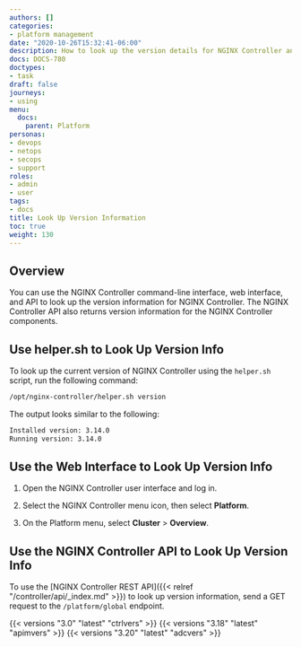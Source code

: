 ```yaml
---
authors: []
categories:
- platform management
date: "2020-10-26T15:32:41-06:00"
description: How to look up the version details for NGINX Controller and its components.
docs: DOCS-780
doctypes:
- task
draft: false
journeys:
- using
menu:
  docs:
    parent: Platform
personas:
- devops
- netops
- secops
- support
roles:
- admin
- user
tags:
- docs
title: Look Up Version Information
toc: true
weight: 130
---
```


## Overview

You can use the NGINX Controller command-line interface, web interface, and API to look up the version information for NGINX Controller. The NGINX Controller API also returns version information for the NGINX Controller components.

## Use helper.sh to Look Up Version Info

To look up the current version of NGINX Controller using the `helper.sh` script, run the following command:

```bash
/opt/nginx-controller/helper.sh version
```

The output looks similar to the following:

``` bash
Installed version: 3.14.0
Running version: 3.14.0
```

## Use the Web Interface to Look Up Version Info

1. Open the NGINX Controller user interface and log in.

2. Select the NGINX Controller menu icon, then select **Platform**.

3. On the Platform menu, select **Cluster** > **Overview**.

## Use the NGINX Controller API to Look Up Version Info

To use the [NGINX Controller REST API]({{< relref "/controller/api/_index.md" >}}) to look up version information, send a GET request to the `/platform/global` endpoint.

{{< versions "3.0" "latest" "ctrlvers" >}}
{{< versions "3.18" "latest" "apimvers" >}}
{{< versions "3.20" "latest" "adcvers" >}}
